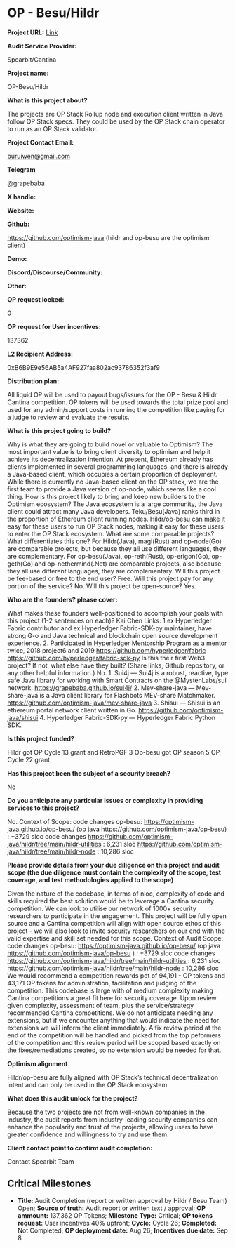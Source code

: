# OP - Besu/Hildr

**Project URL:** [Link](https://app.charmverse.io/op-grants/op-besu-hildr-729952251744669)

**Audit Service Provider:**

Spearbit/Cantina

**Project name:**

OP-Besu/Hildr 

**What is this project about?**

The projects are OP Stack Rollup node and execution client written in Java follow OP Stack specs. They could be used by the OP Stack chain operator to run as an OP Stack validator. 

**Project Contact Email:**

buruiwen@gmail.com 

**Telegram**

@grapebaba 

**X handle:**



**Website:**



**Github:**

https://github.com/optimism-java (hildr and op-besu are the optimism client) 

**Demo:**



**Discord/Discourse/Community:**



**Other:**



**OP request locked:**

0

**OP request for User incentives:**

137362

**L2 Recipient Address:**

 0xB6B9E9e56AB5a4AF927faa802ac93786352f3af9 

**Distribution plan:**

All liquid OP will be used to payout bugs/issues for the OP - Besu & Hildr Cantina competition. OP tokens will be used towards the total prize pool and used for any admin/support costs in running the competition like paying for a judge to review and evaluate the results.

**What is this project going to build?**

Why is what they are going to build novel or valuable to Optimism? The most important value is to bring client diversity to optimism and help it achieve its decentralization intention. At present, Ethereum already has clients implemented in several programming languages, and there is already a Java-based client, which occupies a certain proportion of deployment. While there is currently no Java-based client on the OP stack, we are the first team to provide a Java version of op-node, which seems like a cool thing. How is this project likely to bring and keep new builders to the Optimism ecosystem? The Java ecosystem is a large community, the Java client could attract many Java developers. Teku/Besu(Java) ranks third in the proportion of Ethereum client running nodes. Hildr/op-besu can make it easy for these users to run OP Stack nodes, making it easy for these users to enter the OP Stack ecosystem. What are some comparable projects? What differentiates this one? For Hildr(Java), magi(Rust) and op-node(Go) are comparable projects, but because they all use different languages, they are complementary. For op-besu(Java), op-reth(Rust), op-erigon(Go), op-geth(Go) and op-nethermind(.Net) are comparable projects, also because they all use different languages, they are complementary. Will this project be fee-based or free to the end user?
Free.
Will this project pay for any portion of the service?
No.
Will this project be open-source?
Yes.

**Who are the founders? please cover:**

What makes these founders well-positioned to accomplish your goals with this project (1-2 sentences on each)? Kai Chen Links:  1.ex Hyperledger Fabric contributor and ex Hyperledger Fabric-SDK-py maintainer, have strong G-o and Java technical and blockchain open source development experience. 2. Participated in Hyperledger Mentorship Program as a mentor twice, 2018 project6 and 2019 https://github.com/hyperledger/fabric https://github.com/hyperledger/fabric-sdk-py Is this their first Web3 project? If not, what else have they built? (Share links, Github repository, or any other helpful information.)
No. 1. Sui4j — Sui4j is a robust, reactive, type safe Java library for working with Smart Contracts on the @MystenLabs/sui network. https://grapebaba.github.io/sui4j/ 2. Mev-share-java — Mev-share-java is a Java client library for Flashbots MEV-share Matchmaker. https://github.com/optimism-java/mev-share-java 3. Shisui — Shisui is an ethereum portal network client written in Go. https://github.com/optimism-java/shisui 4. Hyperledger Fabric-SDK-py — Hyperledger Fabric Python SDK.

**Is this project funded?**

Hildr got OP Cycle 13 grant and RetroPGF 3 Op-besu got OP season 5  OP Cycle 22 grant

**Has this project been the subject of a security breach?**

No

**Do you anticipate any particular issues or complexity in providing services to this project?**

No. Context of Scope: code changes op-besu: https://optimism-java.github.io/op-besu/ (op java https://github.com/optimism-java/op-besu) : +3729 sloc code changes https://github.com/optimism-java/hildr/tree/main/hildr-utilities : 6,231 sloc https://github.com/optimism-java/hildr/tree/main/hildr-node : 10,286 sloc

**Please provide details from your due diligence on this project and audit scope (the due diligence must contain the complexity of the scope, test coverage, and test methodologies applied to the scope)**

Given the nature of the codebase, in terms of nloc, complexity of code and skills required the best solution would be to leverage a Cantina security competition. We can look to utilise our network of 1000+ security researchers to participate in the engagement. This project will be fully open source and a Cantina competition will align with open source ethos of this project - we will also look to invite security researchers on our end with the valid expertise and skill set needed for this scope. Context of Audit Scope: code changes op-besu: https://optimism-java.github.io/op-besu/ (op java https://github.com/optimism-java/op-besu ) : +3729 sloc code changes https://github.com/optimism-java/hildr/tree/main/hildr-utilities : 6,231 sloc https://github.com/optimism-java/hildr/tree/main/hildr-node : 10,286 sloc We would recommend a competition rewards pot of 94,191 - OP tokens and 43,171 OP tokens for administration, facilitation and judging of the competition. This codebase is large with of medium complexity making Cantina competitions a great fit here for security coverage. Upon review given complexity, assessment of team, plus the service/strategy recommended Cantina competitions. We do not anticipate needing any extensions, but if we encounter anything that would indicate the need for extensions we will inform the client immediately. A fix review period at the end of the competition will be handled and picked from the top peformers of the competition and this review period will be scoped based exactly on the fixes/remediations created, so no extension would be needed for that.

**Optimism alignment**

Hildr/op-besu are fully aligned with OP Stack’s technical decentralization intent and can only be used in the OP Stack ecosystem.

**What does this audit unlock for the project?**

Because the two projects are not from well-known companies in the industry, the audit reports from industry-leading security companies can enhance the popularity and trust of the projects, allowing users to have greater confidence and willingness to try and use them.

**Client contact point to confirm audit completion:**

Contact Spearbit Team 

## Critical Milestones

- **Title:** Audit Completion (report or written approval by Hildr / Besu Team) Open; **Source of truth:** Audit report or written text / approval; **OP ammount:** 137,362 OP Tokens; **Milestone Type:** Critical; **OP tokens request:** User incentives 40% upfront; **Cycle:** Cycle 26; **Completed:** Not Completed; **OP deployment date:** Aug 26; **Incentives due date:** Sep 8
